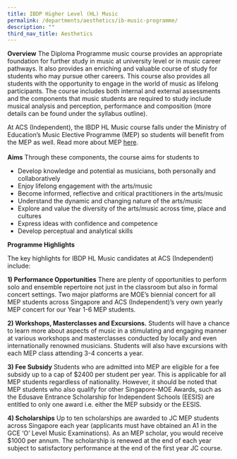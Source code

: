 ```yaml
---
title: IBDP Higher Level (HL) Music
permalink: /departments/aesthetics/ib-music-programme/
description: ""
third_nav_title: Aesthetics
---
```


**Overview** The Diploma Programme music course provides an appropriate foundation for further study in music at university level or in music career pathways. It also provides an enriching and valuable course of study for students who may pursue other careers. This course also provides all students with the opportunity to engage in the world of music as lifelong participants. The course includes both internal and external assessments and the components that music students are required to study include musical analysis and perception, performance and composition (more details can be found under the syllabus outline).

At ACS (Independent), the IBDP HL Music course falls under the Ministry of Education’s Music Elective Programme (MEP) so students will benefit from the MEP as well. Read more about MEP [here](https://www.moe.gov.sg/education-in-sg/our-programmes/mep-jc).  
   
**Aims** Through these components, the course aims for students to

*   Develop knowledge and potential as musicians, both personally and collaboratively
*   Enjoy lifelong engagement with the arts/music
*   Become informed, reflective and critical practitioners in the arts/music
*   Understand the dynamic and changing nature of the arts/music
*   Explore and value the diversity of the arts/music across time, place and cultures
*   Express ideas with confidence and competence
*   Develop perceptual and analytical skills

**Programme Highlights**

The key highlights for IBDP HL Music candidates at ACS (Independent) include:

**1) Performance Opportunities** There are plenty of opportunities to perform solo and ensemble repertoire not just in the classroom but also in formal concert settings. Two major platforms are MOE’s biennial concert for all MEP students across Singapore and ACS (Independent)’s very own yearly MEP concert for our Year 1-6 MEP students.

**2) Workshops, Masterclasses and Excursions.** Students will have a chance to learn more about aspects of music in a stimulating and engaging manner at various workshops and masterclasses conducted by locally and even internationally renowned musicians. Students will also have excursions with each MEP class attending 3-4 concerts a year.

**3) Fee Subsidy** Students who are admitted into MEP are eligible for a fee subsidy up to a cap of $2400 per student per year. This is applicable for all MEP students regardless of nationality. However, it should be noted that MEP students who also qualify for other Singapore-MOE Awards, such as the Edusave Entrance Scholarship for Independent Schools (EESIS) are entitled to only one award i.e. either the MEP subsidy or the EESIS.

**4) Scholarships** Up to ten scholarships are awarded to JC MEP students across Singapore each year (applicants must have obtained an A1 in the GCE ‘O’ Level Music Examinations). As an MEP scholar, you would receive $1000 per annum. The scholarship is renewed at the end of each year subject to satisfactory performance at the end of the first year JC course.